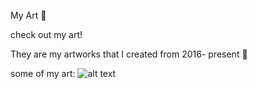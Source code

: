 My Art :link:


check out my art!

They are my artworks that I created from 2016- present 
:floppy_disk:
 
some of my art: 
![alt text](https://i.pinimg.com/originals/2b/b9/bc/2bb9bc03d2269fb7e1719dc1a238353a.jpg "Logo Title Text 1")

